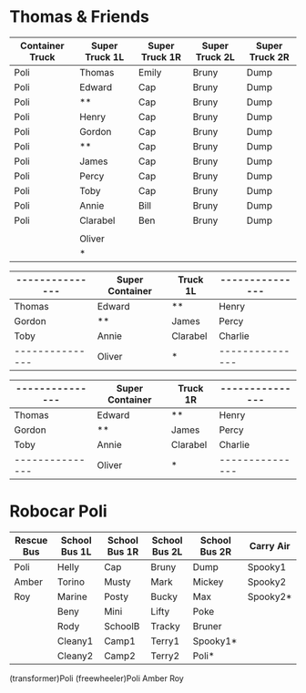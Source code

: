 # Thomas & Friends

| Container Truck | Super Truck 1L  | Super Truck 1R  | Super Truck 2L  | Super Truck 2R
| --------------- | --------------- | --------------- | --------------- | ---------------
| Poli            | Thomas          | Emily           | Bruny           | Dump
| Poli            | Edward          | Cap             | Bruny           | Dump
| Poli            | **              | Cap             | Bruny           | Dump
| Poli            | Henry           | Cap             | Bruny           | Dump
| Poli            | Gordon          | Cap             | Bruny           | Dump
| Poli            | **              | Cap             | Bruny           | Dump
| Poli            | James           | Cap             | Bruny           | Dump
| Poli            | Percy           | Cap             | Bruny           | Dump
| Poli            | Toby            | Cap             | Bruny           | Dump
| Poli            | Annie           | Bill            | Bruny           | Dump
| Poli            | Clarabel        | Ben             | Bruny           | Dump
|                 |                 |                 |                 |
|                 | Oliver          |                 |                 |
|                 | *               |                 |                 |

| --------------- | Super Container | Truck 1L        | ---------------
| --------------- | --------------- | --------------- | --------------- 
| Thomas          | Edward          | **              | Henry
| Gordon          | **              | James           | Percy
| Toby            | Annie           | Clarabel        | Charlie
| --------------- | Oliver          | *               | ---------------

| --------------- | Super Container | Truck 1R        | ---------------
| --------------- | --------------- | --------------- | --------------- 
| Thomas          | Edward          | **              | Henry
| Gordon          | **              | James           | Percy
| Toby            | Annie           | Clarabel        | Charlie
| --------------- | Oliver          | *               | ---------------


# Robocar Poli

| Rescue Bus      | School Bus 1L   | School Bus 1R   | School Bus 2L   | School Bus 2R   | Carry Air
| --------------- | --------------- | --------------- | --------------- | --------------- | ---------------
| Poli            | Helly           | Cap             | Bruny           | Dump            | Spooky1
| Amber           | Torino          | Musty           | Mark            | Mickey          | Spooky2
| Roy             | Marine          | Posty           | Bucky           | Max             | Spooky2*
|                 | Beny            | Mini            | Lifty           | Poke            |
|                 | Rody            | SchoolB         | Tracky          | Bruner          |
|                 | Cleany1         | Camp1           | Terry1          | Spooky1*        |
|                 | Cleany2         | Camp2           | Terry2          | Poli*           |

(transformer)Poli
(freewheeler)Poli Amber Roy
